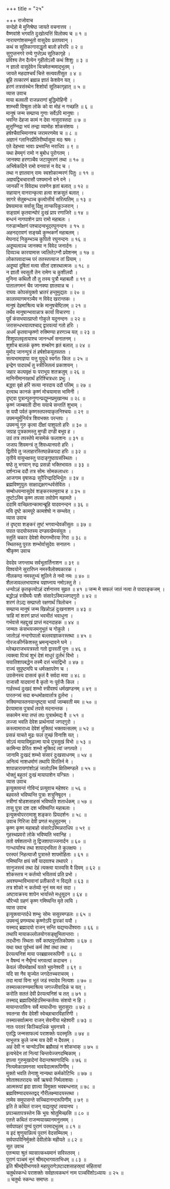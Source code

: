 +++
title = "२५"

+++
राजोवाच  
सन्देहो मे मुनिश्रेष्ठ जायते वचनात्तव ।  
वैष्णवांशे भगवति दुःखोत्पत्तिं विलोक्य च ॥ १ ॥  
नारायणांशसम्भूतो वासुदेवः प्रतापवान् ।  
कथं स सूतिकागाराद्धृतो बालो हरेरपि ॥ २ ॥  
सुगुप्तनगरे रम्ये गुप्तेऽथ सूतिकागृहे ।  
प्रविश्य तेन दैत्येन गृहीतोऽसौ कथं शिशुः ॥ ३ ॥  
न ज्ञातो वासुदेवेन चित्रमेतन्ममाद्‌भुतम् ।  
जायते महदाश्चर्यं चित्ते सत्यवतीसुत ॥ ४ ॥  
ब्रूहि तत्कारणं ब्रह्मन्न ज्ञातं केशवेन यत् ।  
हरणं तत्रसंस्थेन शिशोर्वा सूतिकागृहात् ॥ ५ ॥  
व्यास उवाच  
माया बलवती राजन्नराणां बुद्धिमोहिनी ।  
शाम्भवी विश्रुता लोके को वा मोहं न गच्छति ॥ ६ ॥  
मानुषं जन्म सम्प्राप्य गुणाः सर्वेऽपि मानुषाः ।  
भवन्ति देहजा कामं न देवा नासुरास्तदा ॥ ७ ॥  
क्षुत्तृण्निद्रा भयं तन्द्रा व्यामोहः शोकसंशयः ।  
हर्षश्चैवाभिमानश्च जरामरणमेव च ॥ ८ ॥  
अज्ञानं ग्लानिरप्रीतिरीर्ष्यासूया मदः श्रमः ।  
एते देहभवा भावाः प्रभवन्ति नराधिप ॥ ९ ॥  
यथा हेममृगं रामो न बुबोध पुरोगतम् ।  
जानक्या हरणञ्चैव जटायुमरणं तथा ॥ १० ॥  
अभिषेकदिने रामो वनवासं न वेद च ।  
तथा न ज्ञातवान् रामः स्वशोकान्मरणं पितुः ॥ ११ ॥  
अज्ञवद्विचचारासौ पश्यमानो वने वने ।  
जानकीं न विवेदाथ रावणेन हृतां बलात् ॥ १२ ॥  
सहायान् वानरान्कृत्वा हत्वा शक्रसुतं बलात् ।  
सागरे सेतुबन्धञ्च कृत्वोत्तीर्य सरित्पतिम् ॥ १३ ॥  
प्रेषयामास सर्वासु दिक्षु तान्कपिकुञ्जरान् ।  
सङ्ग्रामं कृतवान्घोरं दुःखं प्राप रणाजिरे ॥ १४ ॥  
बन्धनं नागपाशेन प्राप रामो महाबलः ।  
गरुडान्मोक्षणं पश्चादन्वभूद्‌रघुनन्दनः ॥ १५ ॥  
अहनद्‌रावणं सङ्ख्ये कुम्भकर्णं महाबलम् ।  
मेघनादं निकुम्भञ्च कुपितो रघुनन्दनः ॥ १६ ॥  
अदूष्यत्वञ्च जानक्या न विवेद जनार्दनः ।  
दिव्यञ्च कारयामास ज्वलितेऽग्नौ प्रवेशनम् ॥ १७ ॥  
लोकापवादाच्च परं ततस्तत्याज तां प्रियाम् ।  
अदूष्यां दूषितां मत्वा सीतां दशरथात्मजः ॥ १८ ॥  
न ज्ञातौ स्वसुतौ तेन रामेण च कुशीलवौ ।  
मुनिना कथितौ तौ तु तस्य पुत्रौ महाबलौ ॥ १९ ॥  
पातालगमनं चैव जानक्या ज्ञातवान्न च ।  
राघवः कोपसंयुक्तो भ्रातरं हन्तुमुद्यतः ॥ २० ॥  
कालस्यागमनञ्चैव न विवेद खरान्तकः ।  
मानुषं देहमाश्रित्य चक्रे मानुषचेष्टितम् ॥ २१ ॥  
तथैव मानुषान्भावान्नात्र कार्या विचारणा ।  
पूर्वं कंसभयात्प्राप्तो गोकुले यदुनन्दनः ॥ २२ ॥  
जरासन्धभयात्पश्चाद्‌ द्वारवत्यां गतो हरिः ।  
अधर्मं कृतवान्कृष्णो रुक्मिण्या हरणञ्च यत् ॥ २३ ॥  
शिशुपालवृतायाश्च जानन्धर्मं सनातनम् ।  
शुशोच बालकं कृष्णः शम्बरेण हृतं बलात् ॥ २४ ॥  
मुमोद जानन्पुत्रं तं हर्षशोकयुतस्ततः ।  
सत्यभामाज्ञया यत्तु युयुधे स्वर्गतः किल ॥ २५ ॥  
इन्द्रेण पादपार्थं तु स्त्रीजितत्वं प्रकाशयन् ।  
जहार कल्पवृक्षं यः पराभूय शतक्रतुम् ॥ २६ ॥  
मानिनीमानरक्षार्थं हरिश्चित्रधरः प्रभुः ।  
बद्ध्वा वृक्षे हरिं सत्या नारदाय ददौ पतिम् ॥ २७ ॥  
दत्त्वाथ कानकं कृष्णं मोचयामास भामिनी ।  
दृष्ट्वा पुत्रान्पुरुगुणान्प्रद्युम्नप्रमुखानथ ॥ २८ ॥  
कृष्णं जाम्बवती दीना ययाचे सन्ततिं शुभाम् ।  
स ययौ पर्वतं कृष्णस्तपस्याकृतनिश्चयः ॥ २९ ॥  
उपमन्युर्मुनिर्यत्र शिवभक्तः परन्तपः ।  
उपमन्युं गुरु कृत्वा दीक्षां पाशुपतो हरिः ॥ ३० ॥  
जग्राह पुत्रकामस्तु मुण्डी दण्डी बभूव ह ।  
उग्रं तत्र तपस्तेपे मासमेकं फलाशनः ॥ ३१ ॥  
जजाप शिवमन्त्रं तु शिवध्यानपरो हरिः ।  
द्वितीये तु जलाहारस्तिष्ठन्नेकपदा हरिः ॥ ३२ ॥  
तृतीये वायुभक्षस्तु पादाङ्गुष्ठाग्रसंस्थितः ।  
षष्ठे तु भगवान् रुद्रः प्रसन्नो भक्तिभावतः ॥ ३३ ॥  
दर्शनञ्च ददौ तत्र सोमः सोमकलाधरः ।  
आजगाम वृषारूढः सुरैरिन्द्रादिभिर्भूतः ॥ ३४ ॥  
ब्रह्मविष्णुयुतः साक्षाद्यक्षगन्धर्वसेवितः ।  
सम्बोधयन्वासुदेवं शङ्करस्तमुवाच ह ॥ ३५ ॥  
तुष्टोऽस्मि कृष्ण तपसा तवोग्रेण महामते ।  
ददामि वाच्छितान्कामान्ब्रूहि यादवनन्दन ॥ ३६ ॥  
मयि दृष्टे कामपूरे कामशेषो न सम्भवेत् ।  
व्यास उवाच  
तं दृष्ट्वा शङ्करं तुष्टं भगवान्देवकीसुतः ॥ ३७ ॥  
पपात पादयोस्तस्य दण्डवत्प्रेमसंयुतः ।  
स्तुतिं चकार देवेशो मेघगम्भीरया गिरा ॥ ३८ ॥  
स्थितस्तु पुरतः शम्भोर्वासुदेवः सनातनः ।  
श्रीकृष्ण उवाच  
  
देवदेव जगन्ताथ सर्वभूतार्तिनाशन ॥ ३९ ॥  
विश्वयोने सुरारिघ्न नमस्त्रैलोक्यकारक ।  
नीलकण्ठ नमस्तुभ्यं शूलिने ते नमो नमः ॥ ४० ॥  
शैलजावल्लभायाश्च यज्ञघ्नाय नमोऽस्तु ते ।  
धन्योऽहं कृतकृत्योऽहं दर्शनात्तव सुव्रत ॥ ४१ ॥
जन्म मे सफलं जातं नत्वा ते पादपङ्कजम् ।  
बद्धोऽहं स्त्रीमयैः पाशैः संसारेऽस्मिञ्जगद्‌गुरो ॥ ४२ ॥  
शरणं तेऽद्य सम्प्राप्तो रक्षणार्थं त्रिलोचन ।  
सम्प्राप्य मानुषं जन्म खिन्नोऽहं दुःखनाशन ॥ ४३ ॥  
त्राहि मां शरणं प्राप्तं भवभीतं भवाधुना ।  
गर्भवासे महद्दुःखं प्राप्तं मदनदाहक ॥ ४४ ॥  
जन्मतः कंसभयजमनुभूतं च गोकुले ।  
जातोऽहं नन्दगोपालो बल्लवाज्ञाकरस्तथा ॥ ४५ ॥  
गोरजःकीर्णकेशस्तु भ्रमन्वृन्दावने घने ।  
म्लेच्छराजभयत्रस्तो गतो द्वारवतीं पुनः ॥ ४६ ॥  
त्यक्त्वा पित्र्यं शुभं देशं माधुरं दुर्लभं विभो ।  
ययातिशापबद्धेन तस्मै दत्तं भयाद्विभो ॥ ४७ ॥  
राज्यं सुपुष्टमपि च धर्मरक्षापरेण च ।  
उग्रसेनस्य दासत्वं कृतं वै सर्वदा मया ॥ ४८ ॥  
राजासौ यादवानां वै कृतो नः पूर्वजैः किल ।  
गार्हस्थ्यं दुःखदं शम्भो स्त्रीवश्यं धर्मखण्डनम् ॥ ४९ ॥  
पारतन्त्र्यं सदा बन्धमोक्षवार्तात्र दुर्लभा ।  
रुक्यिण्यास्तनयान्दृष्ट्वा भार्या जाम्बवती मम ॥ ५० ॥  
प्रेरयामास पुत्रार्थं तपसे मदनान्तक ।  
सकामेन मया तप्तं तपः पुत्रार्थमद्य वै ॥ ५१ ॥  
लज्जा भवति देवेश प्रार्थनायां जगद्गुरो ।  
कस्त्वामाराध्य देवेशं मुक्तिदं भक्तवत्सलम् ॥ ५२ ॥  
प्रसन्नं याचते मूढः फलं तुच्छं विनाशि यत् ।  
सोऽयं मायाविमूढात्मा याचे पुत्रसुखं विभो ॥ ५३ ॥  
कामिन्या प्रेरितः शम्भो मुक्तिदं त्वां जगत्पते ।  
जानामि दुःखदं शम्भो संसारं दुःखसाधनम् ॥ ५४ ॥  
अनित्यं नाशधर्माणं तथापि विरतिर्न मे ।  
शापान्नारायणांशोऽहं जातोऽस्मि क्षितिमण्डले ॥ ५५ ॥  
भोक्तुं बहुतरं दुःखं मायापाशेन यन्त्रितः ।  
व्यास उवाच  
इत्युक्तवन्तं गोविन्दं प्रत्युवाच महेश्वरः ॥ ५६ ॥  
बहवस्ते भविष्यन्ति पुत्राः शत्रुनिषूदन ।  
स्त्रीणां षोडशसाहस्रं भविष्यति शतार्धकम् ॥ ५७ ॥  
तासु पुत्रा दश दश भविष्यन्ति महाबलाः ।  
इत्युक्त्वोपररामाशु शङ्करः प्रियदर्शनः ॥ ५८ ॥  
उवाच गिरिजा देवी प्रणतं मधुसूदनम् ।  
कृष्ण कृष्ण महाबाहो संसारेऽस्मिन्नराधिप ॥ ५९ ॥  
गृहस्थप्रवरो लोके भविष्यति भवानिह ।  
ततो वर्षशतान्ते तु द्विजशापाज्जनार्दन ॥ ६० ॥  
गान्धार्याश्च तथा शापाद्‌भविता ते कुलक्षयः ।  
परस्परं निहत्याजौ पुत्रास्ते शापमोहिताः ॥ ६१ ॥  
गमिष्यन्ति क्षयं सर्वे यादवाश्च तथापरे ।  
सानुजस्त्वं तथा देहं त्यक्त्वा यास्यसि वै दिवम् ॥ ६२ ॥  
शोकस्तत्र न कर्तव्यो भवितव्यं प्रति प्रभो ।  
अवश्यम्भाविभावानां प्रतीकारो न विद्यते ॥ ६३ ॥  
तत्र शोको न कर्तव्यो नूनं मम मतं सदा ।  
अष्टावक्रस्य शापेन भार्यास्ते मधुसूदन ॥ ६४ ॥  
चौरेभ्यो ग्रहणं कृष्ण गमिष्यन्ति मृते त्वयि ।  
व्यास उवाच  
इत्युक्त्वान्तर्दधे शम्भुः सोमः ससुरमण्डलः ॥ ६५ ॥  
उपमन्युं प्रणम्याथ कृष्णोऽपि द्वारकां ययौ ।  
यस्माद्‌ ब्रह्मादयो राजन् सन्ति यद्यप्यधीश्वराः ॥ ६६ ॥  
तथापि मायाकल्लोलयोगसङ्क्षुभितान्तराः ।  
तदधीनाः स्थिताः सर्वे काष्ठपुत्तलिकोपमाः ॥ ६७ ॥  
यथा यथा पूर्वभवं कर्म तेषां तथा तथा ।  
प्रेरयत्यनिशं माया परब्रह्मस्वरूपिणी ॥ ६८ ॥  
न वैषम्यं न नैर्घृण्यं भगवत्यां कदाचन ।  
केवलं जीवमोक्षार्थं यतते भुवनेश्वरी ॥ ६९ ॥  
यदि सा नैव सृज्येत जगदेतच्चराचरम् ।  
तदा मायां विना भूतं जडं स्यादेव नित्यशः ॥ ७० ॥  
तस्मात्कारुण्यमाश्रित्य जगज्जीवादिकं च यत् ।  
करोति सततं देवी प्रेरयत्यनिशं च तत् ॥ ७१ ॥  
तस्माद्‌ ब्रह्मादिमोहेऽस्मिन्कर्तव्यः संशयो न हि ।  
मायान्तःपातिनः सर्वे मायाधीनाः सुरासुराः ॥ ७२ ॥  
स्वतन्त्रा सैव देवेशी स्वेच्छाचारविहारिणी ।  
तस्मात्सर्वात्मना राजन् सेवनीया महेश्वरी ॥ ७३ ॥  
नातः परतरं किञ्चिदधिकं भुवनत्रये ।  
एतद्धि जन्मसाफल्यं पराशक्तेः पदस्मृतिः ॥ ७४ ॥  
माभूत्तत्र कुले जन्म यत्र देवी न दैवतम् ।  
अहं देवी न चान्योऽस्मि ब्रह्मैवाहं न शोकभाक् ॥ ७५ ॥  
इत्यभेदेन तां नित्यां चिन्तयेज्जगदम्बिकाम् ।  
ज्ञात्वा गुरुमुखादेनां वेदान्तश्रवणादिभिः ॥ ७६ ॥  
नित्यमेकाग्रमनसा भावयेदात्मरूपिणीम् ।  
मुक्तो भवति तेनाशु नान्यथा कर्मकोटिभिः ॥ ७७ ॥  
श्वेताश्वतरादयः सर्वे ऋषयो निर्मलाशयाः ।  
आत्मरूपां हृदा ज्ञात्वा विमुक्ता भवबन्धनात् ॥ ७८ ॥  
ब्रह्मविष्ण्वादयस्तद्वद्‌ गौरीलक्ष्म्यादयस्तथा ।  
तामेव समुपासन्ते सच्चिदानन्दरूपिणीम् ॥ ७९ ॥  
इति ते कथितं राजन् यद्यत्पुष्टं त्वयानघ ।  
प्रपञ्चतापत्रस्तेन किं भूयः श्रोतुमिच्छसि ॥ ८० ॥  
एतत्ते कथितं राजन्मयाख्यानमनुत्तमम् ।  
सर्वपापहरं पुण्यं पुराणं परमाद्‌भुतम् ॥ ८१ ॥  
य इदं शृणुयान्नित्यं पुराणं वेदसम्मितम् ।  
सर्वपापविनिर्मुक्तो देवीलोके महीयते ॥ ८२ ॥  
सूत उवाच  
एतन्मया श्रुतं व्यासात्कथ्यमानं सविस्तरम् ।  
पुराणं पञ्चमं नूनं श्रीमद्‌भागवताभिधम् ॥ ८३ ॥  
इति श्रीमद्देवीभागवते महापुराणेऽष्टादशसाहस्र्यां संहितायां  
चतुर्थस्कन्धे पराशक्तेः सर्वज्ञत्वकथनं नाम पञ्चविंशोऽध्यायः ॥ २५ ॥  
॥ चतुर्थः स्कन्धः समाप्तः ॥
